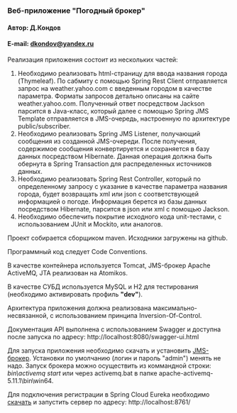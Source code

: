 ### Веб-приложение "Погодный брокер"

#### Автор: Д.Кондов

#### E-mail: dkondov@yandex.ru

Реализация приложения состоит из нескольких частей:
1.	Необходимо реализовать html-страницу для ввода названия города (Thymeleaf). По сабмиту с помощью Spring Rest Client отправляется запрос на weather.yahoo.com с введенным городом в качестве параметра. Форматы запросов детально описаны на сайте weather.yahoo.com. Полученный ответ посредством Jackson парсится в Java-класс, который далее с помощью Spring JMS Template отправляется в JMS-очередь, настроенную по архитектуре public/subscriber.
2.	Необходимо реализовать Spring JMS Listener, получающий сообщения из созданной JMS-очереди. После получения, содержимое сообщения конвертируется и сохраняется в базу данных посредством Hibernate. Данная операция должна быть обернута в Spring Transaction для распределенных источников данных.
3.	Необходимо реализовать Spring Rest Controller, который по определенному запросу с указание в качестве параметра названия города, будет возвращать xml или json с соответствующей информацией о погоде. Информация берется из базы данных посредством Hibernate, парсится в json или xml с помощью Jackson.
4.	Необходимо обеспечить покрытие исходного кода unit-тестами, с использованием JUnit и Mockito, или аналогов.

Проект собирается сборщиком maven. Исходники загружены на github.

Программный код следует Code Conventions.

В качестве контейнера используется Tomcat, JMS-брокер Apache ActiveMQ, JTA реализован на Atomikos.

В качестве СУБД используется MySQL и H2 для тестирования (необходимо активировать профиль **"dev"**).

Архитектура приложения должна реализована максимально-несвязанной, с использованием принципа Inversion-Of-Control.

Документация API выполнена с использованием Swagger и доступна после запуска по адресу: http://localhost:8080/swagger-ui.html

Для запуска приложения необходимо скачать и установить [JMS-брокер](http://activemq.apache.org/activemq-5153-release.html). 
Установки по умолчанию (логин и пароль "admin") менять не надо.
Запуск брокера можно осуществить из коммандной строки: _bin\activemq_ _start_ или через activemq.bat в папке apache-activemq-5.11.1\bin\win64.

Для подключения регистрации в Spring Cloud Eureka необходимо [скачать](https://github.com/danailKondov/eurekaserver_for_weatherbroker) и запустить сервер по адресу: http://localhost:8761/